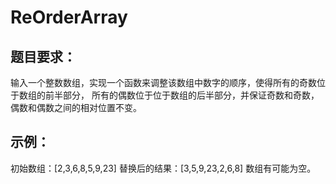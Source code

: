 # ReOrderArray

## 题目要求：
输入一个整数数组，实现一个函数来调整该数组中数字的顺序，使得所有的奇数位于数组的前半部分，
所有的偶数位于位于数组的后半部分，并保证奇数和奇数，偶数和偶数之间的相对位置不变。

## 示例：
初始数组：[2,3,6,8,5,9,23]
替换后的结果：[3,5,9,23,2,6,8]
数组有可能为空。
